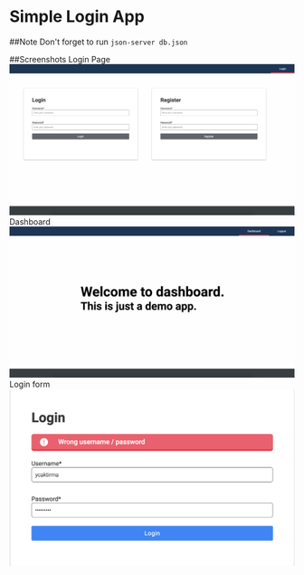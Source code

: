 # Simple Login App

##Note
Don't forget to run `json-server db.json`

##Screenshots
Login Page
![Login page](/homework3/screenshots/ss1.png)
Dashboard
![Dashboard page](/homework3/screenshots/ss2.png)
Login form
![Register page](/homework3/screenshots/ss3.png)
